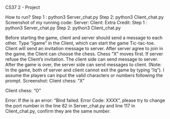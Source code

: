 CS37 2 - Project

How to run?
Step 1 : python3 Server_chat.py
Step 2: python3 Client_chat.py
Screenshot of my running code:
Server:
Client:
Extra Credit:
Step 1 : python3 Server_chat.py
Step 2: python3 Client_chat.py

Before starting the game, client and server should send a message to each other.
Type “/game” in the Client, which can start the game Tic-tac-toe. Client will send an
invitation message to server. After server agree to join in the game, the Client can choose
the chess. Chess “X” moves first. If server refuse the Client’s invitation. The client side can
send message to server.
After the game is over, the server side can send messages to client. (Note: In the game, both
of server and client cannot exit the game by typing “/q”).
I assume the players can input the valid characters or numbers following the prompt.
Screenshot:
Client chess: “X”

Client chess: “O”

Error:
If the is an error: “Bind failed. Error Code: XXXX”, please try to change the port number
in the line 82 in Server_chat.py and line 117 in Client_chat.py, confirm they are the same
number.


